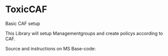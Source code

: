 # ToxicCAF
Basic CAF setup

This Library will setup Managementgroups and create policys according to CAF.

Source and instructions on MS Base-code: 